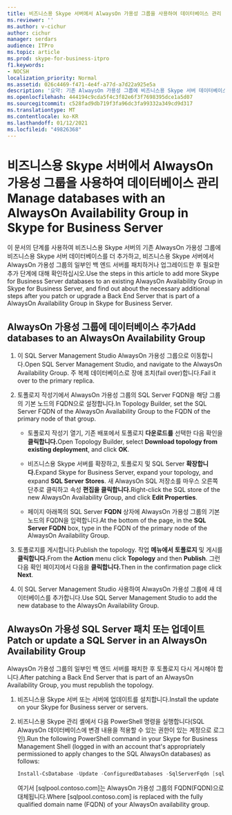 ```yaml
---
title: 비즈니스용 Skype 서버에서 AlwaysOn 가용성 그룹을 사용하여 데이터베이스 관리
ms.reviewer: ''
ms.author: v-cichur
author: cichur
manager: serdars
audience: ITPro
ms.topic: article
ms.prod: skype-for-business-itpro
f1.keywords:
- NOCSH
localization_priority: Normal
ms.assetid: 026c4469-f471-4e4f-a77d-a7d22a925e5a
description: '요약: 기존 AlwaysOn 가용성 그룹에 비즈니스용 Skype 서버 데이터베이스를 더 추가하는 방법을 알아보고, 비즈니스용 Skype 서버에서 AlwaysOn 가용성 그룹의 일부인 백 엔드 서버를 패치하거나 업그레이드한 후 필요한 추가 단계에 대해 자세히 알아보십시오.'
ms.openlocfilehash: 444194c9cda5f4c3f82e6f3f7698395dce1a5d07
ms.sourcegitcommit: c528fad9db719f3fa96dc3fa99332a349cd9d317
ms.translationtype: MT
ms.contentlocale: ko-KR
ms.lasthandoff: 01/12/2021
ms.locfileid: "49826368"
---
```

# <a name="manage-databases-with-an-alwayson-availability-group-in-skype-for-business-server"></a><span data-ttu-id="2eb98-103">비즈니스용 Skype 서버에서 AlwaysOn 가용성 그룹을 사용하여 데이터베이스 관리</span><span class="sxs-lookup"><span data-stu-id="2eb98-103">Manage databases with an AlwaysOn Availability Group in Skype for Business Server</span></span>

<span data-ttu-id="2eb98-104">이 문서의 단계를 사용하여 비즈니스용 Skype 서버의 기존 AlwaysOn 가용성 그룹에 비즈니스용 Skype 서버 데이터베이스를 더 추가하고, 비즈니스용 Skype 서버에서 AlwaysOn 가용성 그룹의 일부인 백 엔드 서버를 패치하거나 업그레이드한 후 필요한 추가 단계에 대해 확인하십시오.</span><span class="sxs-lookup"><span data-stu-id="2eb98-104">Use the steps in this article to add more Skype for Business Server databases to an existing AlwaysOn Availability Group in Skype for Business Server, and find out about the necessary additional steps after you patch or upgrade a Back End Server that is part of a AlwaysOn Availability Group in Skype for Business Server.</span></span>

## <a name="add-databases-to-an-alwayson-availability-group"></a><span data-ttu-id="2eb98-105">AlwaysOn 가용성 그룹에 데이터베이스 추가</span><span class="sxs-lookup"><span data-stu-id="2eb98-105">Add databases to an AlwaysOn Availability Group</span></span> 

1. <span data-ttu-id="2eb98-106">이 SQL Server Management Studio AlwaysOn 가용성 그룹으로 이동합니다.</span><span class="sxs-lookup"><span data-stu-id="2eb98-106">Open SQL Server Management Studio, and navigate to the AlwaysOn Availability Group.</span></span> <span data-ttu-id="2eb98-107">주 복제 데이터베이스로 장애 조치(fail over)합니다.</span><span class="sxs-lookup"><span data-stu-id="2eb98-107">Fail it over to the primary replica.</span></span>
    
2. <span data-ttu-id="2eb98-108">토폴로지 작성기에서 AlwaysOn 가용성 그룹의 SQL Server FQDN을 해당 그룹의 기본 노드의 FQDN으로 설정합니다.</span><span class="sxs-lookup"><span data-stu-id="2eb98-108">In Topology Builder, set the SQL Server FQDN of the AlwaysOn Availability Group to the FQDN of the primary node of that group.</span></span>
    
   - <span data-ttu-id="2eb98-109">토폴로지 작성기 열기, 기존 배포에서 토폴로지 **다운로드를** 선택한 다음 확인을 **클릭합니다.**</span><span class="sxs-lookup"><span data-stu-id="2eb98-109">Open Topology Builder, select **Download topology from existing deployment**, and click **OK**.</span></span>
    
   - <span data-ttu-id="2eb98-110">비즈니스용 Skype 서버를 확장하고, 토폴로지 및 SQL Server **확장합니다.**</span><span class="sxs-lookup"><span data-stu-id="2eb98-110">Expand Skype for Business Server, expand your topology, and expand **SQL Server Stores**.</span></span> <span data-ttu-id="2eb98-111">새 AlwaysOn SQL 저장소를 마우스 오른쪽 단추로 클릭하고 속성 **편집을 클릭합니다.**</span><span class="sxs-lookup"><span data-stu-id="2eb98-111">Right-click the SQL store of the new AlwaysOn Availability Group, and click **Edit Properties**.</span></span>
    
   - <span data-ttu-id="2eb98-112">페이지 아래쪽의 SQL Server **FQDN** 상자에 AlwaysOn 가용성 그룹의 기본 노드의 FQDN을 입력합니다.</span><span class="sxs-lookup"><span data-stu-id="2eb98-112">At the bottom of the page, in the **SQL Server FQDN** box, type in the FQDN of the primary node of the AlwaysOn Availability Group.</span></span>
    
3. <span data-ttu-id="2eb98-113">토폴로지를 게시합니다.</span><span class="sxs-lookup"><span data-stu-id="2eb98-113">Publish the topology.</span></span> <span data-ttu-id="2eb98-114">작업 **메뉴에서** **토폴로지** 및 게시를 **클릭합니다.**</span><span class="sxs-lookup"><span data-stu-id="2eb98-114">From the **Action** menu click **Topology** and then **Publish**.</span></span> <span data-ttu-id="2eb98-115">그런 다음 확인 페이지에서 다음을 **클릭합니다.**</span><span class="sxs-lookup"><span data-stu-id="2eb98-115">Then in the confirmation page click **Next**.</span></span>
    
4. <span data-ttu-id="2eb98-116">이 SQL Server Management Studio 사용하여 AlwaysOn 가용성 그룹에 새 데이터베이스를 추가합니다.</span><span class="sxs-lookup"><span data-stu-id="2eb98-116">Use SQL Server Management Studio to add the new database to the AlwaysOn Availability Group.</span></span>
    
## <a name="patch-or-update-a-sql-server-in-an-alwayson-availability-group"></a><span data-ttu-id="2eb98-117">AlwaysOn 가용성 SQL Server 패치 또는 업데이트</span><span class="sxs-lookup"><span data-stu-id="2eb98-117">Patch or update a SQL Server in an AlwaysOn Availability Group</span></span>

<span data-ttu-id="2eb98-118">AlwaysOn 가용성 그룹의 일부인 백 엔드 서버를 패치한 후 토폴로지 다시 게시해야 합니다.</span><span class="sxs-lookup"><span data-stu-id="2eb98-118">After patching a Back End Server that is part of an AlwaysOn Availability Group, you must republish the topology.</span></span>

1. <span data-ttu-id="2eb98-119">비즈니스용 Skype 서버 또는 서버에 업데이트를 설치합니다.</span><span class="sxs-lookup"><span data-stu-id="2eb98-119">Install the update on your Skype for Business server or servers.</span></span>
    
2. <span data-ttu-id="2eb98-120">비즈니스용 Skype 관리 셸에서 다음 PowerShell 명령을 실행합니다(SQL AlwaysOn 데이터베이스에 변경 내용을 적용할 수 있는 권한이 있는 계정으로 로그인).</span><span class="sxs-lookup"><span data-stu-id="2eb98-120">Run the following PowerShell command in your Skype for Business Management Shell (logged in with an account that's appropriately permissioned to apply changes to the SQL AlwaysOn databases) as follows:</span></span>
    
    ```PowerShell
    Install-CsDatabase -Update -ConfiguredDatabases -SqlServerFqdn [sqlpool.contoso.com] -Verbose
    ```

    <span data-ttu-id="2eb98-121">여기서 [sqlpool.contoso.com]는 AlwaysOn 가용성 그룹의 FQDN(FQDN)으로 대체됩니다.</span><span class="sxs-lookup"><span data-stu-id="2eb98-121">Where [sqlpool.contoso.com] is replaced with the fully qualified domain name (FQDN) of your AlwaysOn availability group.</span></span>
